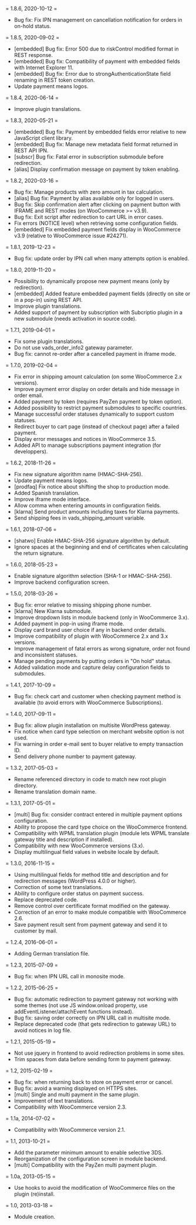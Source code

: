 = 1.8.6, 2020-10-12 =
* Bug fix: Fix IPN management on cancellation notification for orders in on-hold status.

= 1.8.5, 2020-09-02 =
* [embedded] Bug fix: Error 500 due to riskControl modified format in REST response.
* [embedded] Bug fix: Compatibility of payment with embedded fields with Internet Explorer 11.
* [embedded] Bug fix: Error due to strongAuthenticationState field renaming in REST token creation.
* Update payment means logos.

= 1.8.4, 2020-06-14 =
* Improve plugin translations.

= 1.8.3, 2020-05-21 =
* [embedded] Bug fix: Payment by embedded fields error relative to new JavaScript client library.
* [embedded] Bug fix: Manage new metadata field format returned in REST API IPN.
* [subscr] Bug fix: Fatal error in subscription submodule before redirection.
* [alias] Display confirmation message on payment by token enabling.

= 1.8.2, 2020-03-16 =
* Bug fix: Manage products with zero amount in tax calculation.
* [alias] Bug fix: Payment by alias available only for logged in users.
* Bug fix: Skip confirmation alert after clicking on payment button with IFRAME and REST modes (on WooCommerce >= v3.9).
* Bug fix: Exit script after redirection to cart URL in error cases.
* Fix errors (NOTICE level) when retrieving some configuration fields.
* [embedded] Fix embedded payment fields display in WooCommerce v3.9 (relative to WooCommerce issue #24271).

= 1.8.1, 2019-12-23 =
* Bug fix: update order by IPN call when many attempts option is enabled.

= 1.8.0, 2019-11-20 =
* Possibility to dynamically propose new payment means (only by redirection).
* [embedded] Added feature embedded payment fields (directly on site or in a pop-in) using REST API.
* Improve plugin translations.
* Added support of payment by subscription with Subcriptio plugin in a new submodule (needs activation in source code).

= 1.7.1, 2019-04-01 =
* Fix some plugin translations.
* Do not use vads\_order\_info2 gateway parameter.
* Bug fix: cannot re-order after a cancelled payment in iframe mode.

= 1.7.0, 2019-02-04 =
* Fix error in shipping amount calculation (on some WooCommerce 2.x versions).
* Improve payment error display on order details and hide message in order email.
* Added payment by token (requires PayZen payment by token option).
* Added possibility to restrict payment submodules to specific countries.
* Manage successful order statuses dynamically to support custom statuses.
* Redirect buyer to cart page (instead of checkout page) after a failed payment.
* Display error messages and notices in WooCommerce 3.5.
* Added API to manage subscriptions payment integration (for developpers).

= 1.6.2, 2018-11-26 =
* Fix new signature algorithm name (HMAC-SHA-256).
* Update payment means logos.
* [prodfaq] Fix notice about shifting the shop to production mode.
* Added Spanish translation.
* Improve iframe mode interface.
* Allow comma when entering amounts in configuration fields.
* [klarna] Send product amounts including taxes for Klarna payments.
* Send shipping fees in vads\_shipping\_amount variable.

= 1.6.1, 2018-07-06 =
* [shatwo] Enable HMAC-SHA-256 signature algorithm by default.
* Ignore spaces at the beginning and end of certificates when calculating the return signature.

= 1.6.0, 2018-05-23 =
* Enable signature algorithm selection (SHA-1 or HMAC-SHA-256).
* Improve backend configuration screen.

= 1.5.0, 2018-03-26 =
* Bug fix: error relative to missing shipping phone number.
* [klarna] New Klarna submodule.
* Improve dropdown lists in module backend (only in WooCommerce 3.x).
* Added payment in pop-in using iframe mode.
* Display card brand user choice if any in backend order details.
* Improve compatibility of plugin with WooCommerce 2.x and 3.x versions.
* Improve management of fatal errors as wrong signature, order not found and inconsistent statuses.
* Manage pending payments by putting orders in "On hold" status.
* Added validation mode and capture delay configuration fields to submodules.

= 1.4.1, 2017-10-09 =
* Bug fix: check cart and customer when checking payment method is available (to avoid errors with WooCommerce Subscriptions).

= 1.4.0, 2017-09-11 =
* Bug fix: allow plugin installation on multisite WordPress gateway.
* Fix notice when card type selection on merchant website option is not used.
* Fix warning in order e-mail sent to buyer relative to empty transaction ID.
* Send delivery phone number to payment gateway.

= 1.3.2, 2017-05-03 =
* Rename referenced directory in code to match new root plugin directory.
* Rename translation domain name.

= 1.3.1, 2017-05-01 =
* [multi] Bug fix: consider contract entered in multiple payment options configuration.
* Ability to propose the card type choice on the WooCommerce frontend.
* Compatibility with WPML translation plugin (module lets WPML translate gateway title and description if installed).
* Compatibility with new WooCommerce versions (3.x).
* Display multilingual field values in website locale by default.

= 1.3.0, 2016-11-15 =
* Using multilingual fields for method title and description and for redirection messages (WordPress 4.0.0 or higher).
* Correction of some text translations.
* Ability to configure order status on payment success.
* Replace deprecated code.
* Remove control over certificate format modified on the gateway.
* Correction of an error to make module compatible with WooCommerce 2.6.
* Save payment result sent from payment gateway and send it to customer by mail.

= 1.2.4, 2016-06-01 =
* Adding German translation file.

= 1.2.3, 2015-07-09 =
* Bug fix: when IPN URL call in monosite mode.

= 1.2.2, 2015-06-25 =
* Bug fix: automatic redirection to payment gateway not working with some themes (not use JS window.onload property, use addEventListener/attachEvent functions instead).
* Bug fix: saving order correctly on IPN URL call in multisite mode.
* Replace deprecated code (that gets redirection to gateway URL) to avoid notices in log file.

= 1.2.1, 2015-05-19 =
* Not use jquery in frontend to avoid redirection problems in some sites.
* Trim spaces from data before sending form to payment gateway.

= 1.2, 2015-02-19 =
* Bug fix: when returning back to store on payment error or cancel.
* Bug fix: avoid a warning displayed on HTTPS sites.
* [multi] Single and multi payment in the same plugin.
* Improvement of text translations.
* Compatibility with WooCommerce version 2.3.

= 1.1a, 2014-07-02 =
* Compatibility with WooCommerce version 2.1.

= 1.1, 2013-10-21 =
* Add the parameter minimum amount to enable selective 3DS.
* Reorganization of the configuration screen in module backend.
* [multi] Compatibility with the PayZen multi payment plugin.

= 1.0a, 2013-05-15 =
* Use hooks to avoid the modification of WooCommerce files on the plugin (re)install.

= 1.0, 2013-03-18 =
* Module creation.